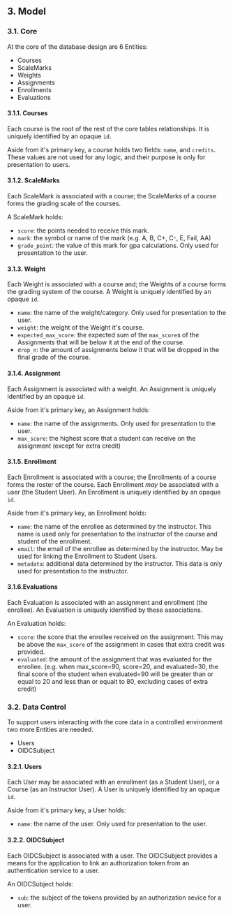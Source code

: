 ## 3. Model

### 3.1. Core

At the core of the database design are 6 Entities:

- Courses
- ScaleMarks
- Weights
- Assignments
- Enrollments
- Evaluations

#### 3.1.1. Courses

Each course is the root of the rest of the core tables relationships. It is uniquely identified by an opaque `id`.

Aside from it's primary key, a course holds two fields: `name`, and `credits`. These values are not used for any logic, and their purpose is only for presentation to users.


#### 3.1.2. ScaleMarks

Each ScaleMark is associated with a course; the ScaleMarks of a course forms the grading scale of the courses.

A ScaleMark holds:

- `score`: the points needed to receive this mark.
- `mark`: the symbol or name of the mark (e.g. A, B, C+, C-, E, Fail, AA)
- `grade_point`: the value of this mark for gpa calculations. Only used for presentation to the user.

#### 3.1.3. Weight

Each Weight is associated with a course and; the Weights of a course forms the grading system of the course. A Weight is uniquely identified by an opaque `id`.

- `name`: the name of the weight/category. Only used for presentation to the user.
- `weight`: the weight of the Weight it's course.
- `expected_max_score`: the expected sum of the `max_score`s of the Assignments that will be below it at the end of the course.
- `drop_n`: the amount of assignments below it that will be dropped in the final grade of the course.

#### 3.1.4. Assignment

Each Assignment is associated with a weight. An Assignment is uniquely identified by an opaque `id`.

Aside from it's primary key, an Assignment holds:

- `name`: the name of the assignments. Only used for presentation to the user.
- `max_score`: the highest score that a student can receive on the assignment (except for extra credit)

#### 3.1.5. Enrollment

Each Enrollment is associated with a course; the Enrollments of a course forms the roster of the course. Each Enrollment *may* be associated with a user (the Student User). An Enrollment is uniquely identified by an opaque `id`.

Aside from it's primary key, an Enrollment holds:

- `name`: the name of the enrollee as determined by the instructor. This name is used only for presentation to the instructor of the course and student of the enrollment.
- `email`: the email of the enrollee as determined by the instructor. May be used for linking the Enrollment to Student Users.
- `metadata`: additional data determined by the instructor. This data is only used for presentation to the instructor.

#### 3.1.6.Evaluations

Each Evaluation is associated with an assignment and enrollment (the enrollee). An Evaluation is uniquely identified by these associations.

An Evaluation holds:

- `score`: the score that the enrollee received on the assignment. This may be above the `max_score` of the assignment in cases that extra credit was provided.
- `evaluated`: the amount of the assignment that was evaluated for the enrollee. (e.g. when max_score=90, score=20, and evaluated=30, the final score of the student when evaluated=90 will be greater than or equal to 20 and less than or equalt to 80, excluding cases of extra credit)

### 3.2. Data Control

To support users interacting with the core data in a controlled environment two more Entities are needed.

- Users
- OIDCSubject

#### 3.2.1. Users

Each User may be associated with an enrollment (as a Student User), or a Course (as an Instructor User). A User is uniquely identified by an opaque `id`.

Aside from it's primary key, a User holds:

- `name`: the name of the user. Only used for presentation to the user.

#### 3.2.2. OIDCSubject

Each OIDCSubject is associated with a user. The OIDCSubject provides a means for the application to link an authorization token from an authentication service to a user.

An OIDCSubject holds:

- `sub`: the subject of the tokens provided by an authorization sevice for a user.